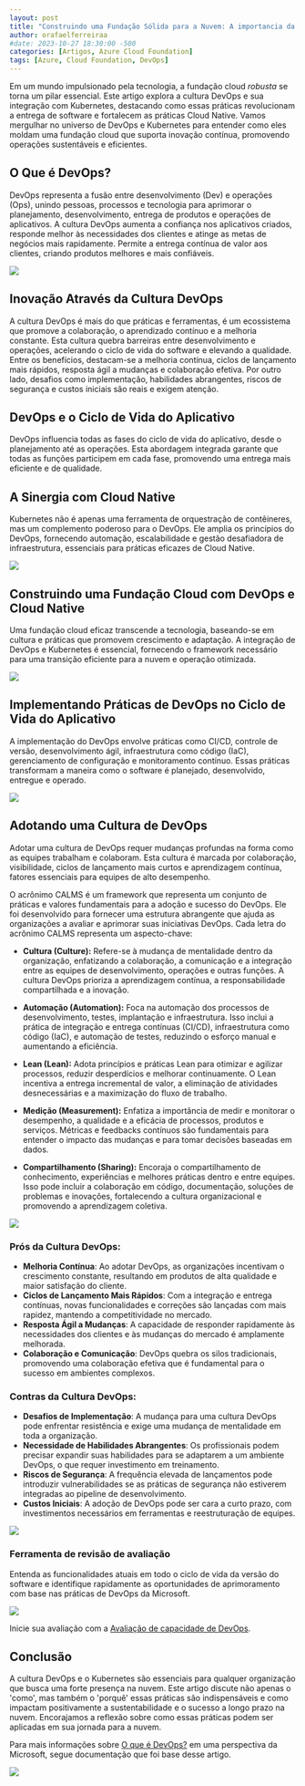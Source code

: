 ```yaml
---
layout: post
title: "Construindo uma Fundação Sólida para a Nuvem: A importancia da Cultura DevOps e sua Sinergia com Cloud Native na Fundação Cloud"
author: orafaelferreiraa
#date: 2023-10-27 18:30:00 -500
categories: [Artigos, Azure Cloud Foundation]
tags: [Azure, Cloud Foundation, DevOps]
---
```


Em um mundo impulsionado pela tecnologia, a fundação cloud *robusta* se torna um pilar essencial. Este artigo explora a cultura DevOps e sua integração com Kubernetes, destacando como essas práticas revolucionam a entrega de software e fortalecem as práticas Cloud Native. Vamos mergulhar no universo de DevOps e Kubernetes para entender como eles moldam uma fundação cloud que suporta inovação contínua, promovendo operações sustentáveis e eficientes.

## O Que é DevOps?
DevOps representa a fusão entre desenvolvimento (Dev) e operações (Ops), unindo pessoas, processos e tecnologia para aprimorar o planejamento, desenvolvimento, entrega de produtos e operações de aplicativos. A cultura DevOps aumenta a confiança nos aplicativos criados, responde melhor às necessidades dos clientes e atinge as metas de negócios mais rapidamente. Permite a entrega contínua de valor aos clientes, criando produtos melhores e mais confiáveis.

![](https://stoblobcertificados011.blob.core.windows.net/imagens-blog/posts/2024-01-08-devops-foundation-cloud01.png)

## Inovação Através da Cultura DevOps
A cultura DevOps é mais do que práticas e ferramentas, é um ecossistema que promove a colaboração, o aprendizado contínuo e a melhoria constante. Esta cultura quebra barreiras entre desenvolvimento e operações, acelerando o ciclo de vida do software e elevando a qualidade. Entre os benefícios, destacam-se a melhoria contínua, ciclos de lançamento mais rápidos, resposta ágil a mudanças e colaboração efetiva. Por outro lado, desafios como implementação, habilidades abrangentes, riscos de segurança e custos iniciais são reais e exigem atenção.

## DevOps e o Ciclo de Vida do Aplicativo
DevOps influencia todas as fases do ciclo de vida do aplicativo, desde o planejamento até as operações. Esta abordagem integrada garante que todas as funções participem em cada fase, promovendo uma entrega mais eficiente e de qualidade.

## A Sinergia com Cloud Native
Kubernetes não é apenas uma ferramenta de orquestração de contêineres, mas um complemento poderoso para o DevOps. Ele amplia os princípios do DevOps, fornecendo automação, escalabilidade e gestão desafiadora de infraestrutura, essenciais para práticas eficazes de Cloud Native.

![](https://stoblobcertificados011.blob.core.windows.net/imagens-blog/posts/2024-01-08-devops-foundation-cloud04.png)

## Construindo uma Fundação Cloud com DevOps e Cloud Native
Uma fundação cloud eficaz transcende a tecnologia, baseando-se em cultura e práticas que promovem crescimento e adaptação. A integração de DevOps e Kubernetes é essencial, fornecendo o framework necessário para uma transição eficiente para a nuvem e operação otimizada.

![](https://stoblobcertificados011.blob.core.windows.net/imagens-blog/posts/2024-01-08-devops-foundation-cloud05.png)

## Implementando Práticas de DevOps no Ciclo de Vida do Aplicativo
A implementação do DevOps envolve práticas como CI/CD, controle de versão, desenvolvimento ágil, infraestrutura como código (IaC), gerenciamento de configuração e monitoramento contínuo. Essas práticas transformam a maneira como o software é planejado, desenvolvido, entregue e operado.

![](https://stoblobcertificados011.blob.core.windows.net/imagens-blog/posts/2024-01-08-devops-foundation-cloud02.png)

## Adotando uma Cultura de DevOps
Adotar uma cultura de DevOps requer mudanças profundas na forma como as equipes trabalham e colaboram. Esta cultura é marcada por colaboração, visibilidade, ciclos de lançamento mais curtos e aprendizagem contínua, fatores essenciais para equipes de alto desempenho.

O acrônimo CALMS é um framework que representa um conjunto de práticas e valores fundamentais para a adoção e sucesso do DevOps. Ele foi desenvolvido para fornecer uma estrutura abrangente que ajuda as organizações a avaliar e aprimorar suas iniciativas DevOps. Cada letra do acrônimo CALMS representa um aspecto-chave:

- **Cultura (Culture):** 
Refere-se à mudança de mentalidade dentro da organização, enfatizando a colaboração, a comunicação e a integração entre as equipes de desenvolvimento, operações e outras funções. A cultura DevOps prioriza a aprendizagem contínua, a responsabilidade compartilhada e a inovação.

- **Automação (Automation):**
Foca na automação dos processos de desenvolvimento, testes, implantação e infraestrutura. Isso inclui a prática de integração e entrega contínuas (CI/CD), infraestrutura como código (IaC), e automação de testes, reduzindo o esforço manual e aumentando a eficiência.

- **Lean (Lean):**
Adota princípios e práticas Lean para otimizar e agilizar processos, reduzir desperdícios e melhorar continuamente. O Lean incentiva a entrega incremental de valor, a eliminação de atividades desnecessárias e a maximização do fluxo de trabalho.

- **Medição (Measurement):**
Enfatiza a importância de medir e monitorar o desempenho, a qualidade e a eficácia de processos, produtos e serviços. Métricas e feedbacks contínuos são fundamentais para entender o impacto das mudanças e para tomar decisões baseadas em dados.

- **Compartilhamento (Sharing):**
Encoraja o compartilhamento de conhecimento, experiências e melhores práticas dentro e entre equipes. Isso pode incluir a colaboração em código, documentação, soluções de problemas e inovações, fortalecendo a cultura organizacional e promovendo a aprendizagem coletiva.

![](https://stoblobcertificados011.blob.core.windows.net/imagens-blog/posts/2024-01-08-devops-foundation-cloud07.png)

### Prós da Cultura DevOps:
- **Melhoria Contínua**: Ao adotar DevOps, as organizações incentivam o crescimento constante, resultando em produtos de alta qualidade e maior satisfação do cliente.
- **Ciclos de Lançamento Mais Rápidos**: Com a integração e entrega contínuas, novas funcionalidades e correções são lançadas com mais rapidez, mantendo a competitividade no mercado.
- **Resposta Ágil a Mudanças**: A capacidade de responder rapidamente às necessidades dos clientes e às mudanças do mercado é amplamente melhorada.
- **Colaboração e Comunicação**: DevOps quebra os silos tradicionais, promovendo uma colaboração efetiva que é fundamental para o sucesso em ambientes complexos.

### Contras da Cultura DevOps:
- **Desafios de Implementação**: A mudança para uma cultura DevOps pode enfrentar resistência e exige uma mudança de mentalidade em toda a organização.
- **Necessidade de Habilidades Abrangentes**: Os profissionais podem precisar expandir suas habilidades para se adaptarem a um ambiente DevOps, o que requer investimento em treinamento.
- **Riscos de Segurança**: A frequência elevada de lançamentos pode introduzir vulnerabilidades se as práticas de segurança não estiverem integradas ao pipeline de desenvolvimento.
- **Custos Iniciais**: A adoção de DevOps pode ser cara a curto prazo, com investimentos necessários em ferramentas e reestruturação de equipes.

![](https://stoblobcertificados011.blob.core.windows.net/imagens-blog/posts/2024-01-08-devops-foundation-cloud03.png)

### Ferramenta de revisão de avaliação

Entenda as funcionalidades atuais em todo o ciclo de vida da versão do software e identifique rapidamente as oportunidades de aprimoramento com base nas práticas de DevOps da Microsoft.

![](https://stoblobcertificados011.blob.core.windows.net/imagens-blog/posts/2024-01-08-devops-foundation-cloud06.png)

Inicie sua avaliação com a [Avaliação de capacidade de DevOps](https://learn.microsoft.com/pt-br/assessments/56ec577c-acb6-4c7b-ad13-e224b0846153/).

## Conclusão
A cultura DevOps e o Kubernetes são essenciais para qualquer organização que busca uma forte presença na nuvem. Este artigo discute não apenas o 'como', mas também o 'porquê' essas práticas são indispensáveis e como impactam positivamente a sustentabilidade e o sucesso a longo prazo na nuvem. Encorajamos a reflexão sobre como essas práticas podem ser aplicadas em sua jornada para a nuvem.

Para mais informações sobre [O que é DevOps?](https://learn.microsoft.com/pt-br/devops/what-is-devops) em uma perspectiva da Microsoft, segue documentação que foi base desse artigo.

![](https://stoblobcertificados011.blob.core.windows.net/imagens-blog/posts/Logo2.png)